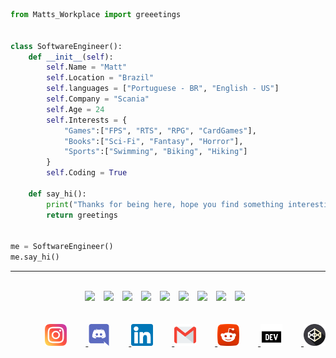 
```python
from Matts_Workplace import greeetings


class SoftwareEngineer():
    def __init__(self):
        self.Name = "Matt"
        self.Location = "Brazil"
        self.languages = ["Portuguese - BR", "English - US"]
        self.Company = "Scania"
        self.Age = 24
        self.Interests = {
            "Games":["FPS", "RTS", "RPG", "CardGames"],
            "Books":["Sci-Fi", "Fantasy", "Horror"],
            "Sports":["Swimming", "Biking", "Hiking"]
        }
        self.Coding = True

    def say_hi():
        print("Thanks for being here, hope you find something interesting. ;D")
        return greetings


me = SoftwareEngineer()
me.say_hi()

```
___
<div align="center">
    <br>
  <img src="https://img.shields.io/badge/-Python-000000?logo=python&logoColor=3776AB" style="margin: 0px 10px 0px 0px">
  <img src="https://img.shields.io/badge/Kotlin-000000?logo=kotlin&logoColor=0095D5" style="margin: 0px 10px 0px 0px">
  <img src="https://img.shields.io/badge/MySQL-000000?logo=mysql&logoColor=4479A1" style="margin: 0px 10px 0px 0px">
  <img src="https://img.shields.io/badge/Git-000000?logo=git&logoColor=#F05032" style="margin: 0px 10px 0px 0px">
  <img src="https://img.shields.io/badge/Linux-000000?logo=linux&logoColor=FCC624" style="margin: 0px 10px 0px 0px">
  <img src="https://img.shields.io/badge/Docker-000000?logo=docker&logoColor=2496ED" style="margin: 0px 10px 0px 0px">
  <img src="https://img.shields.io/badge/Jenkins-000000?logo=jenkins&logoColor=D24939" style="margin: 0px 10px 0px 0px">
  <img src="https://img.shields.io/badge/AWS-000000?logo=amazon-aws&logoColor=FF9900" style="margin: 0px 10px 0px 0px">
  <img src="https://img.shields.io/badge/Scania-53565A?logo=scania&logoColor=041E42" style="margin: 0px 10px 0px 0px">
</div>
<br>
<br>
<div align="right">
    <body>
        <a href="https://www.instagram.com/antunesdq/">
            <img src="instagram.png" alt="drawing" width="35" style="margin: 0px 30px 0px 0px"/>
        </a>
    </body>
    <body>
        <a href="https://discordapp.com/users/231609189112348683/">
            <img src="discord.png" alt="drawing" width="35" style="margin: 0px 30px 0px 0px"/>
        </a>
    </body>
    <body>
        <a href="https://www.linkedin.com/in/antunesdq/">
            <img src="linkedin.png" alt="drawing" width="35" style="margin: 0px 30px 0px 0px"/>
        </a>
    </body>
    <body>
        <a href="mailto:antunesdq@gmail.com?
        subject=What's Up?">
            <img src="gmail.png" alt="drawing" width="35" style="margin: 0px 30px 0px 0px"/>
        </a>
    </body>
    <body>
        <a href="https://www.reddit.com/user/antunesdq/">
            <img src="reddit.png" alt="drawing" width="35" style="margin: 0px 30px 0px 0px"/>
        </a>
    </body>
    <body>
        <a href="https://dev.to/antunesdq/">
            <img src="dev.png" alt="drawing" width="35" style="margin: 0px 30px 0px 0px"/>
        </a>
    </body>
    <body>
        <a href="https://codepen.io/antunesdq/">
            <img src="codepen.png" alt="drawing" width="35"/>
        </a>
    </body>
</div>